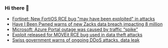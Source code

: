 ### Hi there 👋

<!--START_SECTION:feed-->
* [Fortinet: New FortiOS RCE bug "may have been exploited" in attacks](https://www.bleepingcomputer.com/news/security/fortinet-new-fortios-rce-bug-may-have-been-exploited-in-attacks/)
* [Have I Been Pwned warns of new Zacks data breach impacting 8 million](https://www.bleepingcomputer.com/news/security/have-i-been-pwned-warns-of-new-zacks-data-breach-impacting-8-million/)
* [Microsoft: Azure Portal outage was caused by traffic “spike”](https://www.bleepingcomputer.com/news/microsoft/microsoft-azure-portal-outage-was-caused-by-traffic-spike-/)
* [Exploit released for MOVEit RCE bug used in data theft attacks](https://www.bleepingcomputer.com/news/security/exploit-released-for-moveit-rce-bug-used-in-data-theft-attacks/)
* [Swiss government warns of ongoing DDoS attacks, data leak](https://www.bleepingcomputer.com/news/security/swiss-government-warns-of-ongoing-ddos-attacks-data-leak/)
<!--END_SECTION:feed-->

<!--
**frankenk/frankenk** is a ✨ _special_ ✨ repository because its `README.md` (this file) appears on your GitHub profile.

Here are some ideas to get you started:

- 🔭 I’m currently working on ...
- 🌱 I’m currently learning ...
- 👯 I’m looking to collaborate on ...
- 🤔 I’m looking for help with ...
- 💬 Ask me about ...
- 📫 How to reach me: ...
- 😄 Pronouns: ...
- ⚡ Fun fact: ...
-->




